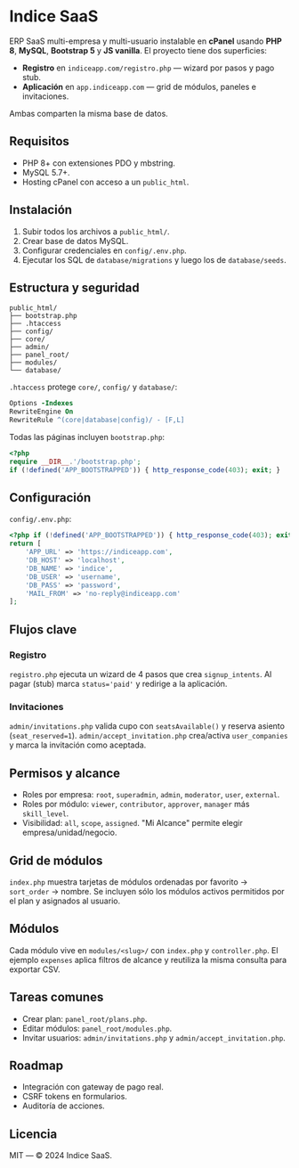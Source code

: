 # Indice SaaS

ERP SaaS multi-empresa y multi-usuario instalable en **cPanel** usando **PHP 8**, **MySQL**, **Bootstrap 5** y **JS vanilla**. El proyecto tiene dos superficies:

- **Registro** en `indiceapp.com/registro.php` — wizard por pasos y pago stub.
- **Aplicación** en `app.indiceapp.com` — grid de módulos, paneles e invitaciones.

Ambas comparten la misma base de datos.

## Requisitos
- PHP 8+ con extensiones PDO y mbstring.
- MySQL 5.7+.
- Hosting cPanel con acceso a un `public_html`.

## Instalación
1. Subir todos los archivos a `public_html/`.
2. Crear base de datos MySQL.
3. Configurar credenciales en `config/.env.php`.
4. Ejecutar los SQL de `database/migrations` y luego los de `database/seeds`.

## Estructura y seguridad
```
public_html/
├── bootstrap.php
├── .htaccess
├── config/
├── core/
├── admin/
├── panel_root/
├── modules/
└── database/
```
`.htaccess` protege `core/`, `config/` y `database/`:
```apache
Options -Indexes
RewriteEngine On
RewriteRule ^(core|database|config)/ - [F,L]
```
Todas las páginas incluyen `bootstrap.php`:
```php
<?php
require __DIR__.'/bootstrap.php';
if (!defined('APP_BOOTSTRAPPED')) { http_response_code(403); exit; }
```

## Configuración
`config/.env.php`:
```php
<?php if (!defined('APP_BOOTSTRAPPED')) { http_response_code(403); exit; }
return [
    'APP_URL' => 'https://indiceapp.com',
    'DB_HOST' => 'localhost',
    'DB_NAME' => 'indice',
    'DB_USER' => 'username',
    'DB_PASS' => 'password',
    'MAIL_FROM' => 'no-reply@indiceapp.com'
];
```

## Flujos clave
### Registro
`registro.php` ejecuta un wizard de 4 pasos que crea `signup_intents`. Al pagar (stub) marca `status='paid'` y redirige a la aplicación.

### Invitaciones
`admin/invitations.php` valida cupo con `seatsAvailable()` y reserva asiento (`seat_reserved=1`). `admin/accept_invitation.php` crea/activa `user_companies` y marca la invitación como aceptada.

## Permisos y alcance
- Roles por empresa: `root`, `superadmin`, `admin`, `moderator`, `user`, `external`.
- Roles por módulo: `viewer`, `contributor`, `approver`, `manager` más `skill_level`.
- Visibilidad: `all`, `scope`, `assigned`. "Mi Alcance" permite elegir empresa/unidad/negocio.

## Grid de módulos
`index.php` muestra tarjetas de módulos ordenadas por favorito → `sort_order` → nombre. Se incluyen sólo los módulos activos permitidos por el plan y asignados al usuario.

## Módulos
Cada módulo vive en `modules/<slug>/` con `index.php` y `controller.php`. El ejemplo `expenses` aplica filtros de alcance y reutiliza la misma consulta para exportar CSV.

## Tareas comunes
- Crear plan: `panel_root/plans.php`.
- Editar módulos: `panel_root/modules.php`.
- Invitar usuarios: `admin/invitations.php` y `admin/accept_invitation.php`.

## Roadmap
- Integración con gateway de pago real.
- CSRF tokens en formularios.
- Auditoría de acciones.

## Licencia
MIT — © 2024 Indice SaaS.

